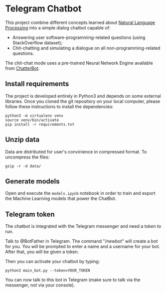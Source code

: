# Telegram Chatbot

This project combine different concepts learned about [Natural Language Processing](https://www.coursera.org/learn/language-processing) into a simple dialog chatbot capable of:

* Answering user software-programming-related questions (using StackOverflow dataset);
* Chit-chatting and simulating a dialogue on all non-programming-related questions.

The chit-chat mode uses a pre-trained Neural Network Engine available from [ChatterBot](https://chatterbot.readthedocs.io/en/stable/).

## Install requirements

The project is developed entirely in Python3 and depends on some external libraries. Once you cloned the git repository on your local computer, please follow these instructions to install the dependencies:

```
python3 -m virtualenv venv
source venv/bin/activate
pip install -r requirements.txt
```
## Unzip data
Data are distributed for user's convinience in compressed format. To uncompress the files:

```
gzip -r -d data/
```
## Generate models
Open and execute the `models.ipynb` notebook in order to train and export the Machine Learning models that power the ChatBot.

## Telegram token

The chatbot is integrated with the Telegram messenger and need a token to run.

Talk to @BotFather in Telegram. The command "/newbot" will create a bot for you. You will be prompted to enter a name and a username for your bot. After that, you will be given a token.

Then you can activate your chatbot by typing:

```
python3 main_bot.py --token=YOUR_TOKEN
```

You can now talk to this bot in Telegram (make sure to talk via the messenger, not via your console).